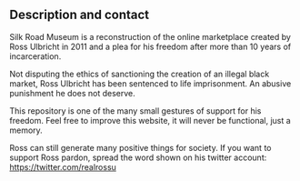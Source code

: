 ## Description and contact

Silk Road Museum is a reconstruction of the online marketplace created by Ross Ulbricht in 2011 and a plea for his freedom after more than 10 years of incarceration.

Not disputing the ethics of sanctioning the creation of an illegal black market, Ross Ulbricht has been sentenced to life imprisonment. An abusive punishment he does not deserve.

This repository is one of the many small gestures of support for his freedom. Feel free to improve this website, it will never be functional, just a memory.

Ross can still generate many positive things for society. If you want to support Ross pardon, spread the word shown on his twitter account: https://twitter.com/realrossu 
